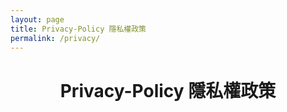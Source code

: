 ```yaml
---
layout: page
title: Privacy-Policy 隱私權政策
permalink: /privacy/
---
```


<h1 style="text-align: center;">
Privacy-Policy 
隱私權政策
</h1>
